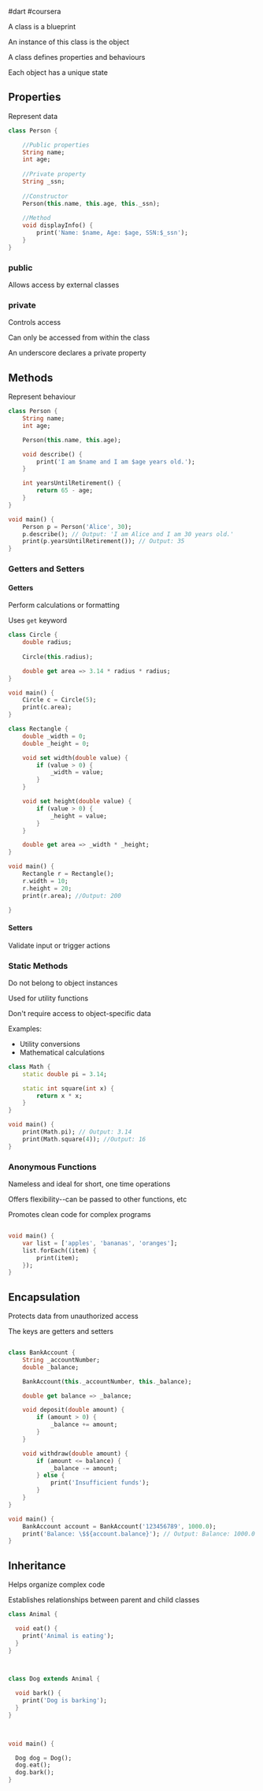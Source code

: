 #dart #coursera 

A class is a blueprint

An instance of this class is the object

A class defines properties and behaviours

Each object has a unique state

## Properties

Represent data

```dart
class Person {

	//Public properties
	String name;
	int age;
	
	//Private property
	String _ssn;
	
	//Constructor
	Person(this.name, this.age, this._ssn);
	
	//Method
	void displayInfo() {
		print('Name: $name, Age: $age, SSN:$_ssn');
	}
}
```

### public

Allows access by external classes
### private

Controls access

Can only be accessed from within the class

An underscore declares a private property


## Methods

Represent behaviour

```dart
class Person {
	String name;
	int age;

	Person(this.name, this.age);

	void describe() {
		print('I am $name and I am $age years old.');
	}

	int yearsUntilRetirement() {
		return 65 - age;
	}
}

void main() {
	Person p = Person('Alice', 30);
	p.describe(); // Output: 'I am Alice and I am 30 years old.'
	print(p.yearsUntilRetirement()); // Output: 35
}
```

### Getters and Setters

#### Getters

Perform calculations or formatting

Uses `get` keyword

```dart
class Circle {
	double radius;
	
	Circle(this.radius);

	double get area => 3.14 * radius * radius;
}

void main() {
	Circle c = Circle(5);
	print(c.area);
}

class Rectangle {
	double _width = 0;
	double _height = 0;

	void set width(double value) {
		if (value > 0) {
			_width = value;
		}
	}

	void set height(double value) {
		if (value > 0) {
			_height = value;
		}
	}

	double get area => _width * _height;
}

void main() {
	Rectangle r = Rectangle();
	r.width = 10;
	r.height = 20;
	print(r.area); //Output: 200

}
```

#### Setters 

Validate input or trigger actions

### Static Methods

Do not belong to object instances

Used for utility functions

Don't require access to object-specific data

Examples:
- Utility conversions
- Mathematical calculations

```dart
class Math {
	static double pi = 3.14;

	static int square(int x) {
		return x * x;
	}
}

void main() {
	print(Math.pi); // Output: 3.14
	print(Math.square(4)); //Output: 16	
}
```

### Anonymous Functions

Nameless and ideal for short, one time operations

Offers flexibility--can be passed to other functions, etc

Promotes clean code for complex programs

```dart

void main() {
	var list = ['apples', 'bananas', 'oranges'];
	list.forEach((item) {
		print(item);
	});
}
```

## Encapsulation

Protects data from unauthorized access

The keys are getters and setters

```dart

class BankAccount {
	String _accountNumber;
	double _balance;

	BankAccount(this._accountNumber, this._balance);

	double get balance => _balance;

	void deposit(double amount) {
		if (amount > 0) {
			_balance += amount;
		}
	}

	void withdraw(double amount) {
		if (amount <= balance) {
			_balance -= amount;
		} else {
			print('Insufficient funds');
		}
	}
}

void main() {
	BankAccount account = BankAccount('123456789', 1000.0);
	print('Balance: \$${account.balance}'); // Output: Balance: 1000.0
}
```

## Inheritance

Helps organize complex code

Establishes relationships between parent and child classes

```dart
class Animal {

  void eat() {
    print('Animal is eating');
  }
}

  

class Dog extends Animal {

  void bark() {
    print('Dog is barking');
  }
}

  

void main() {

  Dog dog = Dog();
  dog.eat();
  dog.bark();
}
```


